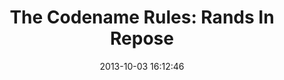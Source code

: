 ---
date: 2013-10-03 16:12:46
link:
  source: pocket
  source_url: https://getpocket.com
  text: 'The Codename Rules: Rands In Repose'
  original_url: http://www.randsinrepose.com/archives/2013/10/02/the_codename_rules.html
  url: https://randsinrepose.com/archives/the-codename-rules/
slug: the-codename-rules-rands-in-repose
source: pocket
tags:
- software-development
title: 'The Codename Rules: Rands In Repose'
---